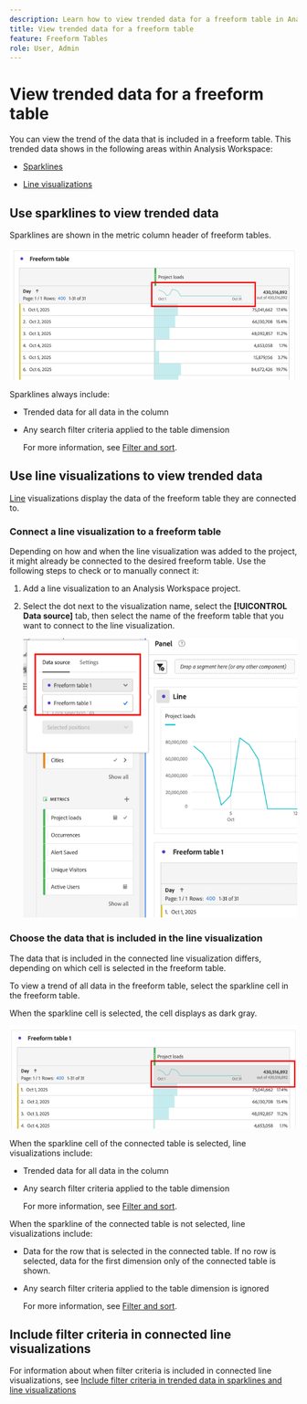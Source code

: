 ```yaml
---
description: Learn how to view trended data for a freeform table in Analysis Workspace.
title: View trended data for a freeform table
feature: Freeform Tables
role: User, Admin
---
```

# View trended data for a freeform table

You can view the trend of the data that is included in a freeform table. This trended data shows in the following areas within Analysis Workspace:

* [Sparklines](#use-sparklines-to-view-trended-data)

* [Line visualizations](#use-line-visualizations-to-view-trended-data)

## Use sparklines to view trended data

Sparklines are shown in the metric column header of freeform tables.

  ![sparkline in freeform table](assets/table-sparkline.png)

Sparklines always include:

* Trended data for all data in the column

* Any search filter criteria applied to the table dimension

  For more information, see [Filter and sort](/help/analysis-workspace/visualizations/freeform-table/filter-and-sort.md).

## Use line visualizations to view trended data

[Line](/help/analyze/analysis-workspace/visualizations/line.md) visualizations display the data of the freeform table they are connected to.

### Connect a line visualization to a freeform table

Depending on how and when the line visualization was added to the project, it might already be connected to the desired freeform table. Use the following steps to check or to manually connect it:

1. Add a line visualization to an Analysis Workspace project.

1. Select the dot next to the visualization name, select the **[!UICONTROL Data source]** tab, then select the name of the freeform table that you want to connect to the line visualization. 

   ![line visualization connected to freeform tables](assets/table-line-viz.png)

### Choose the data that is included in the line visualization

The data that is included in the connected line visualization differs, depending on which cell is selected in the freeform table. 

To view a trend of all data in the freeform table, select the sparkline cell in the freeform table.

When the sparkline cell is selected, the cell displays as dark gray.

![sparkline selected](assets/table-sparkline-selected.png)

When the sparkline cell of the connected table is selected, line visualizations include:

* Trended data for all data in the column

* Any search filter criteria applied to the table dimension

  For more information, see [Filter and sort](/help/analysis-workspace/visualizations/freeform-table/filter-and-sort.md).

When the sparkline of the connected table is not selected, line visualizations include:

* Data for the row that is selected in the connected table. If no row is selected, data for the first dimension only of the connected table is shown.

* Any search filter criteria applied to the table dimension is ignored

  For more information, see [Filter and sort](/help/analysis-workspace/visualizations/freeform-table/filter-and-sort.md).


## Include filter criteria in connected line visualizations 

For information about when filter criteria is included in connected line visualizations, see [Include filter criteria in trended data in sparklines and line visualizations](/help/analysis-workspace/visualizations/freeform-table/filter-and-sort.md#include-filter-criteria-in-trended-data-in-sparklines-and-line-visualizations)

